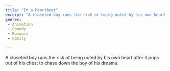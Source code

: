 ```yaml
---
title: "In a Heartbeat"
excerpt: "A closeted boy runs the risk of being outed by his own heart after it pops out of his chest to chase down the boy of his dreams."
genres: 
 - Animation
 - Comedy
 - Romance
 - Family

---
```


A closeted boy runs the risk of being outed by his own heart after it pops out of his chest to chase down the boy of his dreams.
